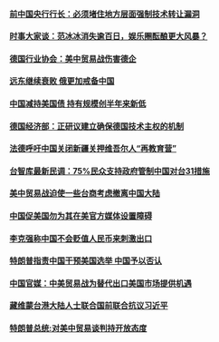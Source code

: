#### [前中国央行行长：必须堵住地方层面强制技术转让漏洞](../pages/zyyyoeqqvi/4578319.md) 

#### [时事大家谈：范冰冰消失逾百日，娱乐圈酝酿更大风暴？](../pages/zyyyoeqqvi/4578328.md) 

#### [德国行业协会：美中贸易战伤害德企](../pages/zyyyoeqqvi/4578310.md) 

#### [远东继续衰败 俄更加戒备中国](../pages/zyyyoeqqvi/4578211.md) 

#### [中国减持美国债 持有规模创半年来新低](../pages/zyyyoeqqvi/4578147.md) 

#### [德国经济部：正研议建立确保德国技术主权的机制](../pages/zyyyoeqqvi/4578140.md) 

#### [法德呼吁中国关闭新疆关押维吾尔人“再教育营”](../pages/zyyyoeqqvi/4578107.md) 

#### [台智库最新民调：75%民众支持政府管制中国对台31措施](../pages/zyyyoeqqvi/4578022.md) 

#### [美中贸易战迫使一些台商考虑撤离中国大陆](../pages/zyyyoeqqvi/4577996.md) 

#### [中国促美国勿为其在美官方媒体设置障碍](../pages/zyyyoeqqvi/4577953.md) 

#### [李克强称中国不会贬值人民币来刺激出口](../pages/zyyyoeqqvi/4577925.md) 

#### [特朗普指责中国干预美国选举 中国予以否认](../pages/zyyyoeqqvi/4577909.md) 

#### [中国官媒：中美贸易战为替代出口美国市场提供机遇](../pages/zyyyoeqqvi/4577833.md) 

#### [藏维蒙台港大陆人士联合国前联合抗议习近平](../pages/zyyyoeqqvi/4577312.md) 

#### [特朗普总统:对美中贸易谈判持开放态度](../pages/zyyyoeqqvi/4577303.md) 

